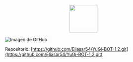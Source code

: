 <p align="center">
  <a href="https://github.com/tu-usuario/tu-repositorio">
    <img src="http://readme-typing-svg.herokuapp.com?font=mono&size=17&duration=4000&color=FF0000&center=false&vCenter=false&lines=YuGi-BOT+🃏;Gracias+por+visitar+este+repositorio.+%F0%9F%8C%B4" height="90px">
  </a>
</p>

![Imagen de GitHub](https://github.com/Eliasar54/YuGi-BOT-1.2/blob/main/OIG2.Ash9hOo479aLGCZU2YQR%20(1).jpg)

Repositorio: [https://github.com/Eliasar54/YuGi-BOT-1.2.git](https://github.com/Eliasar54/YuGi-BOT-1.2.git)
